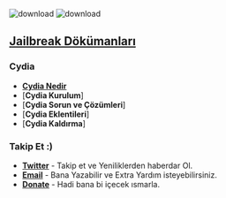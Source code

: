 ![download](https://github.com/sbhnkhrmn/Documents/raw/master/ReadMe_Sbhnkhrmn.png)
![download](https://github.com/sbhnkhrmn/Documents/raw/master/Cydia/ReadMe_Cydia.png)

## [**Jailbreak Dökümanları**](https://github.com/sbhnkhrmn/Documents/blob/master/README.md)
### Cydia
* [**Cydia Nedir**](https://github.com/sbhnkhrmn/Documents/raw/master/Cydia/Cydia.txt)
* [**Cydia Kurulum**]
* [**Cydia Sorun ve Çözümleri**]
* [**Cydia Eklentileri**]
* [**Cydia Kaldırma**]

### Takip Et :)
* [**Twitter**](https://twitter.com/sbhnkhrmn) - Takip et ve Yeniliklerden haberdar Ol.
* [**Email**](mailto:khrmn.sbhn@gmail.com) - Bana Yazabilir ve Extra Yardım isteyebilirsiniz.
* [**Donate**](https://paypal.me/SHero) - Hadi bana bi içecek ısmarla.
